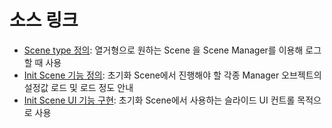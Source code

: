 # 소스 링크
- [Scene type 정의](../Script/Config/Define.cs): 열거형으로 원하는 Scene 을 Scene Manager를 이용해 로그할 때 사용
- [Init Scene 기능 정의](../Script/InitScene/InitScene_Init.cs): 초기화 Scene에서 진행해야 할 각종 Manager 오브젝트의 설정값 로드 및 로드 정도 안내
- [Init Scene UI 기능 구현](../Script/InitScene/InitScene_UI.cs): 초기화 Scene에서 사용하는 슬라이드 UI 컨트롤 목적으로 사용
